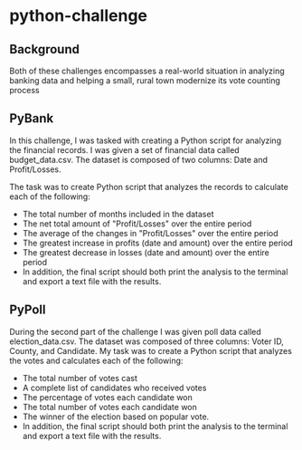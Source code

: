 # python-challenge

## Background
Both of these challenges encompasses a real-world situation in analyzing banking data and helping a small, rural town modernize its vote counting process

## PyBank
In this challenge, I was tasked with creating a Python script for analyzing the financial records. I was given a set of financial data called budget_data.csv. The dataset is composed of two columns: Date and Profit/Losses.

The task was to create Python script that analyzes the records to calculate each of the following:
* The total number of months included in the dataset
* The net total amount of "Profit/Losses" over the entire period
* The average of the changes in "Profit/Losses" over the entire period
* The greatest increase in profits (date and amount) over the entire period
* The greatest decrease in losses (date and amount) over the entire period
* In addition, the final script should both print the analysis to the terminal and export a text file with the results.

## PyPoll
During the second part of the challenge I was given poll data called election_data.csv. The dataset was composed of three columns: Voter ID, County, and Candidate. My task was to create a Python script that analyzes the votes and calculates each of the following:
* The total number of votes cast
* A complete list of candidates who received votes
* The percentage of votes each candidate won
* The total number of votes each candidate won
* The winner of the election based on popular vote.
* In addition, the final script should both print the analysis to the terminal and export a text file with the results.







